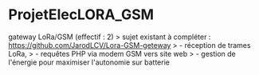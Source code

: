# ProjetElecLORA_GSM
gateway LoRa/GSM  (effectif : 2) > sujet existant à compléter : https://github.com/JarodLCV/Lora-GSM-geteway > - réception de trames LoRa, > - requêtes PHP via modem GSM vers site web > - gestion de l'énergie pour maximiser l'autonomie sur batterie
